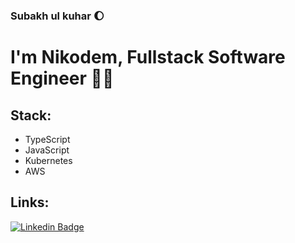 ### Subakh ul kuhar 🌔

# I'm Nikodem, Fullstack Software Engineer 👋🤓

## Stack: 
- TypeScript
- JavaScript
- Kubernetes
- AWS

## Links:
[![Linkedin Badge](https://img.shields.io/badge/-Nikodem%20Wrona-0072b1?style=flat&logo=Linkedin&logoColor=white)](https://www.linkedin.com/in/nikodem-wrona/ "Connect on LinkedIn")

